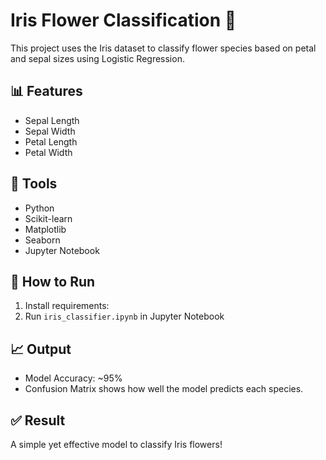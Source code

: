 # Iris Flower Classification 🌸

This project uses the Iris dataset to classify flower species based on petal and sepal sizes using Logistic Regression.

## 📊 Features
- Sepal Length
- Sepal Width
- Petal Length
- Petal Width

## 🔧 Tools
- Python
- Scikit-learn
- Matplotlib
- Seaborn
- Jupyter Notebook

## 🚀 How to Run
1. Install requirements:
2. Run `iris_classifier.ipynb` in Jupyter Notebook

## 📈 Output
- Model Accuracy: ~95%
- Confusion Matrix shows how well the model predicts each species.

## ✅ Result
A simple yet effective model to classify Iris flowers!
